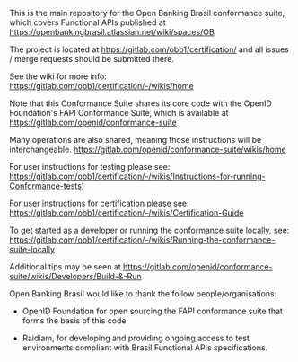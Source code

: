 This is the main repository for the Open Banking Brasil conformance suite,
which covers Functional APIs published at https://openbankingbrasil.atlassian.net/wiki/spaces/OB

The project is located at https://gitlab.com/obb1/certification/
and all issues / merge requests should be submitted there.

See the wiki for more info: https://gitlab.com/obb1/certification/-/wikis/home

Note that this Conformance Suite shares its core code with the OpenID Foundation's
FAPI Conformance Suite, which is available at https://gitlab.com/openid/conformance-suite

Many operations are also shared, meaning those instructions will be interchangeable.
https://gitlab.com/openid/conformance-suite/wikis/home

For user instructions for testing please see:
https://gitlab.com/obb1/certification/-/wikis/Instructions-for-running-Conformance-tests)

For user instructions for certification please see:
https://gitlab.com/obb1/certification/-/wikis/Certification-Guide

To get started as a developer or running the conformance suite locally, see:
https://gitlab.com/obb1/certification/-/wikis/Running-the-conformance-suite-locally

Additional tips may be seen at https://gitlab.com/openid/conformance-suite/wikis/Developers/Build-&-Run

Open Banking Brasil would like to thank the follow people/organisations:

* OpenID Foundation for open sourcing the FAPI conformance suite that forms
the basis of this code

* Raidiam, for developing and providing ongoing access to test environments compliant with
Brasil Functional APIs specifications.
